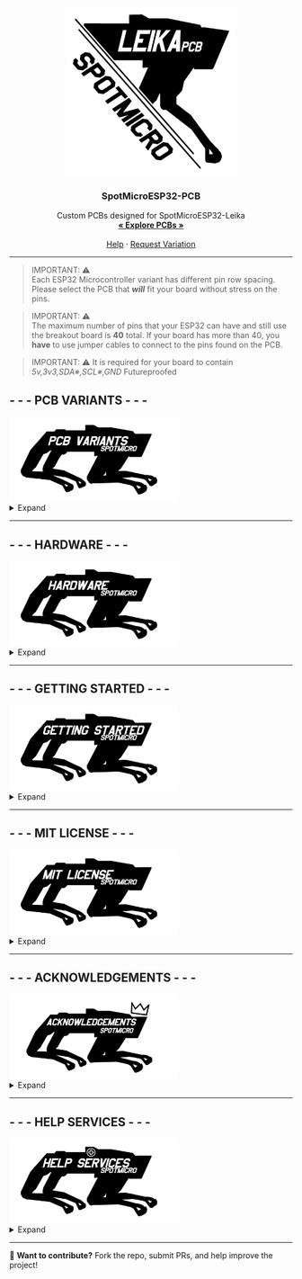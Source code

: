 <!-- PROJECT LOGO -->
<br />
<div align="center">
    <img src="https://raw.githubusercontent.com/PixyFoulke/SpotMicroESP32-PCB/main/images/logo.png" alt="Logo" width="300" height="300">

  <h3 align="center">SpotMicroESP32-PCB</h3>

  <p align="center">
    Custom PCBs designed for SpotMicroESP32-Leika  
    <br />
    <a href="https://github.com/PixyFoulke/SpotMicroESP32-PCB/tree/main/pcbs"><strong>« Explore PCBs »</strong></a>
    <br />
    <br />
    <a href="https://github.com/pixyfoulke/SpotMicroESP32-PCB/issues/new?labels=bug&template=bug-report.md">Help</a>
    &middot;
    <a href="https://github.com/pixyfoulke/SpotMicroESP32-PCB/issues/new?labels=enhancement&template=feature-request.md">Request Variation</a>
  </p>
</div>

---
> IMPORTANT: ⚠️  
> Each ESP32 Microcontroller variant has different pin row spacing. Please select the PCB that *__will__* fit your board without stress on the pins.

> IMPORTANT: ⚠️  
> The maximum number of pins that your ESP32 can have and still use the breakout board is **40** total. If your board has more than 40, you **have** to use jumper cables to connect to the pins found on the PCB.

> IMPORTANT: ⚠️
> It is required for your board to contain *5v,3v3,SDA※,SCL※,GND*
> Futureproofed

  
## **- - - PCB VARIANTS - - -**
<div align="left">
    <img src="https://raw.githubusercontent.com/PixyFoulke/SpotMicroESP32-PCB/main/images/pcbvariants.png" alt="Variants" width="300" height="150">
</div>
<details>
  <summary>Expand</summary>
  
  ### **Header Pin Spacing (Open to see measurement)**
  <details>
    <summary>Expand Row Spacing Variants (Click Image To Inspect)</summary>
    <details>
      <summary>P=17mm</summary>
      <a href="https://github.com/PixyFoulke/SpotMicroESP32-PCB/tree/main/pcbs/17mm">
        <img src="https://raw.githubusercontent.com/PixyFoulke/SpotMicroESP32-PCB/main/images/17mm.png" alt="17mm" width="250">
      </a>
    </details>
    <details>
      <summary>P=18.5mm</summary>
      <a href="https://github.com/PixyFoulke/SpotMicroESP32-PCB/tree/main/pcbs/18_5mm">
        <img src="https://raw.githubusercontent.com/PixyFoulke/SpotMicroESP32-PCB/main/images/18_5mm.png" alt="18.5mm" width="250">
      </a>
    </details>
    <details>
      <summary>P=20mm</summary>
      <a href="https://github.com/PixyFoulke/SpotMicroESP32-PCB/tree/main/pcbs/20mm">
        <img src="https://raw.githubusercontent.com/PixyFoulke/SpotMicroESP32-PCB/main/images/20mm.png" alt="20mm" width="250">
      </a>
    </details>
    <details>
      <summary>P=21mm</summary>
      <a href="https://github.com/PixyFoulke/SpotMicroESP32-PCB/tree/main/pcbs/21mm">
        <img src="https://raw.githubusercontent.com/PixyFoulke/SpotMicroESP32-PCB/main/images/21mm.png" alt="21mm" width="250">
      </a>
    </details>
    <details>
      <summary>P=22mm</summary>
      <a href="https://github.com/PixyFoulke/SpotMicroESP32-PCB/tree/main/pcbs/22mm">
        <img src="https://raw.githubusercontent.com/PixyFoulke/SpotMicroESP32-PCB/main/images/22mm.png" alt="22mm" width="250">
      </a>
    </details>
    <details>
      <summary>P=23mm</summary>
      <a href="https://github.com/PixyFoulke/SpotMicroESP32-PCB/tree/main/pcbs/23mm">
        <img src="https://raw.githubusercontent.com/PixyFoulke/SpotMicroESP32-PCB/main/images/23mm.png" alt="23mm" width="250">
      </a>
    </details>
  </details>
</details>

---

## **- - - HARDWARE - - -**
<div align="left">
    <img src="https://raw.githubusercontent.com/PixyFoulke/SpotMicroESP32-PCB/main/images/hardware.png" alt="Variants" width="300" height="150">
</div>
<details>
  <summary>Expand</summary>

  <a href="https://github.com/PixyFoulke/SpotMicroESP32-PCB/tree/main/images/board.png">
    <img src="https://raw.githubusercontent.com/PixyFoulke/SpotMicroESP32-PCB/main/images/board.png" alt="PCB Design" width="300">
  </a>

  _This PCB layout is specifically designed for SpotMicroESP32-Leika._
</details>

---

## **- - - GETTING STARTED - - -**
<div align="left">
    <img src="https://raw.githubusercontent.com/PixyFoulke/SpotMicroESP32-PCB/main/images/gettingstarted.png" alt="Variants" width="300" height="150">
</div>
<details>
  <summary>Expand</summary>
  
  > IMPORTANT: ⚠️  
  > **SOLDERING IRON REQUIRED!**  
  > You will need to **manually solder** some components onto the PCB.

  ### **Setup Instructions**
  1. **📥 Download Gerber Files:**  
  - Available in the [PCBs directory](https://github.com/pixyfoulke/SpotMicroESP32-PCB/tree/master/pcbs).
    
  2. **🔩 Create BOM**  
     - Once you have selected the PCB variant, there is a folder called "/parts/". Edit the ".csv" file to fit the format of your selected manufacturer.

  3. **🛒 Order PCB:**  
     - Upload Gerber files to a PCB manufacturer (e.g., [JLCPCB](https://jlcpcb.com/)).  

  4. **🔧 Assemble PCB:**  
     - Solder components as per the schematic.  

  5. **🖇️ Connect Components:**  
     - Refer to the **[SpotMicroESP32-Leika](https://github.com/runeharlyk/SpotMicroESP32-Leika)** documentation.  

  6. **🔌 Upload Firmware:**  
     - Flash the **ESP32 microcontroller** with the SpotMicroESP32-Leika firmware.  
</details>

---

## **- - - MIT LICENSE - - -**
<div align="left">
    <img src="https://raw.githubusercontent.com/PixyFoulke/SpotMicroESP32-PCB/main/images/mitlicense.png" alt="Variants" width="300" height="150">
</div>
<details>
  <summary>Expand</summary>

  This project is licensed under the **MIT License**. See [LICENSE](https://github.com/pixyfoulke/SpotMicroESP32-PCB/blob/master/license) for details.  
</details>

---

## **- - - ACKNOWLEDGEMENTS - - -**
<div align="left">
    <img src="https://raw.githubusercontent.com/PixyFoulke/SpotMicroESP32-PCB/main/images/acknowledgements.png" alt="Variants" width="300" height="150">
</div>
<details>
  <summary>Expand</summary>

  **Special thanks to:**

  - **Rune Harlyk** – Creator of **SpotMicroESP32-Leika**  

  - **SpotMicroAI Community** – [Join the Discord](https://discord.gg/WwefSZczQA)  
</details>

---

## **- - - HELP SERVICES - - -**
<div align="left">
    <img src="https://raw.githubusercontent.com/PixyFoulke/SpotMicroESP32-PCB/main/images/helpservices.png" alt="Variants" width="300" height="150">
</div>
<details>
  <summary>Expand</summary>

  👋 Contact Us!

  - **PixyFoulke** – PCB design & assembly inquiries; Discord Username: "_pixy."

  - **Rune Harlyk** – [GitHub Discussions](https://github.com/runeharlyk/SpotMicroESP32-Leika/discussions)  

  - **SpotMicroAI Community** – [Join Discord](https://discord.gg/WwefSZczQA)
    <details>
    <summary>FAQ</summary>
      
      Q: Who are you?
      
      A: Hi! I'm Jaxlyn or "PixyFoulke", I'm a 17 year old highschool aerospace engineering intern from Columbus, Ohio. I've been studying all aspects of engineering since before I could speak. I use 


    Q: How much does the PCB cost?

    A: Depends on the cost of the parts, but for me (JLCPCB), $60. If the cost is too high and you're younger than 19, check out [OnBoard](https://github.com/hackclub/OnBoard)


    Q: Why?

    A: I made this PCB after a failed hackathon attempt. Due to the small space, and the high density of wires used, there was a very high likelyhood of wires shorting, and smoke (this happened a LOT).


    Q: Will any ESP32 work?
    
    A: Yes. As long as the board has SDA and SCL pin(s), it will work. If your board has 18 pins, or 22 pins (up to 40 total pins), it will work. But you will have empty unused pins (which is completely fine).
    
    Q: How do I edit the PCB files?
    
    A: Download and Install KiCAD, open your specific PCB project (found in /pcbs/{selected_spacing}/). Here's basic learning resources for beginners: [Here](https://learn.sparkfun.com/tutorials/beginners-guide-to-kicad)
    
    Q: Can you do it for me?
    
    A: Two answers yes (see below) and no. If you need help with the PCB, DM PixyFoulke (see above). If you need help with Leika, open a GitHub Discussion [here](https://github.com/runeharlyk/SpotMicroESP32-Leika/discussions). After making edits/fixes, feel free to open a PR to have it added to this repository!  

    > **Important ⚠️**  
    > If you want me (PixyFoulke) to assemble the PCB and ship it to you, you will have to pay an **$80 deposit upfront**. Once it's in transit, you **must** pay the remaining balance.  
    > If you fail to pay within 48 hours (some exceptions may apply, but must be communicated via email), the **$80 deposit is non-refundable** for damages and losses.  

    A #2: Yes, if you live in North America, I (PixyFoulke) can order, assemble, and deliver the completed and tested PCB for you. However, you will need to cover all costs, including PCB manufacturing, parts, assembly, and shipping.  

    **Full Cost Breakdown:**  
    - **PCB cost:** ~$70  
    - **Labor cost (Soldering components):** ~$20  
    - **Part cost:**  
      - [PCA9685](https://a.co/d/jlCFAqK)  
      - [MPU6050](https://a.co/d/4rnn9Vi)  
    - **(Optional) Personalized 3D-Printed Mounting Plate** ($5) *(Files in `/pcbs/` folder)*  
    - **Shipping Cost:** TBD (You must pay this ahead of time)  

    **Subtotal:** $120 + Shipping + (Optional: Personalized Mounting Plate)  




    Q: How do I connect the pins?
    
    A: Use short jumper wires (Female-To-Male dupont) to connect the exposed male header pins to the exposed 
    
    </details>
</details>

--- 
🎯 **Want to contribute?** Fork the repo, submit PRs, and help improve the project!
